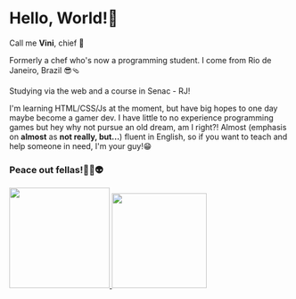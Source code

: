 <h1>Hello, World!👋</h1>

Call me **Vini**, chief 🫡

Formerly a chef who's now a programming student. I come from Rio de Janeiro, Brazil 😎🩴

Studying via the web and a course in Senac - RJ!

I'm learning HTML/CSS/Js at the moment, but have big hopes to one day maybe become a gamer dev.
I have little to no experience programming games but hey why not pursue an old dream, am I right?! 
Almost (emphasis on **almost** as **not really, but...**) fluent in English, so if you want to teach and help someone in need, I'm your guy!😁

<h3>Peace out fellas!✌🏻👽</h3>



<a href="https://github.com/zoomviex">
  <img height="180em" src="https://github-readme-stats.vercel.app/api?username=zoomviex&count_private=true&theme=radical&show_icons=true" />
  <img height="170em" src="https://github-readme-stats.vercel.app/api/top-langs/?username=zoomviex&theme=radical&layout=compact" />
</a>


